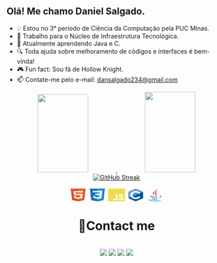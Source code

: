 ## Olá! Me chamo Daniel Salgado.

- 💡 Estou no 3° período de Ciência da Computação pela PUC Minas.
- 📌 Trabalho para o Núcleo de Infraestrutura Tecnológica.
- 📜 Atualmente aprendendo Java e C.
- 🔍 Toda ajuda sobre melhoramento de códigos e interfaces é bem-vinda!
- 🎮 Fun fact: Sou fã de Hollow Knight.
- 📫 Contate-me pelo e-mail: dansalgado234@gmail.com

<!-- JANELA DE STATUS -->

<div align="center">
  <a href="https://github.com/DanielSalgadoM7">
  <img height="180em" width="48%" src="https://github-readme-stats.vercel.app/api?username=DanielSalgadoM7&show_icons=true&theme=highcontrast&include_all_commits=true&count_private=true"/>
  <img height="185em" width="48%" src="https://github-readme-stats.vercel.app/api/top-langs/?username=DanielSalgadoM7&layout=compact&langs_count=7&theme=highcontrast"/>
  <a href="https://git.io/streak-stats"><img src="https://streak-stats.demolab.com?user=DanielSalgadoM7&theme=highcontrast&hide_border=true&date_format=j%20M%5B%20Y%5D" alt="GitHub Streak" /></a>
  
</div>
  
   <div style="display: inline_block" align="center"><br>
    <img align="center" alt="Daniel-HTML" height="30" width="40" src="https://raw.githubusercontent.com/devicons/devicon/master/icons/html5/html5-original.svg">
    <img align="center" alt="Daniel-CSS" height="30" width="40" src="https://raw.githubusercontent.com/devicons/devicon/master/icons/css3/css3-original.svg">
    <img align="center" alt="Daniel-Js" height="30" width="40" src="https://raw.githubusercontent.com/devicons/devicon/master/icons/javascript/javascript-plain.svg">
    <img align="center" alt="Daniel-C" height="30" width="40" src="https://raw.githubusercontent.com/devicons/devicon/master/icons/c/c-original.svg">
    <img align="center" alt="Daniel-Java" height="30" width="40" src="https://raw.githubusercontent.com/devicons/devicon/master/icons/java/java-original.svg">
  </div>
  
##
  
   <div style="display: inline_block" align="center">
  <h1>📲Contact me</h1><br>
  <a href="https://instagram.com/danielsalgado.07?igshid=YmMyMTA2M2Y=" target="_blank"><img src="https://img.shields.io/badge/-Instagram-%23E4405F?style=for-the-badge&logo=instagram&logoColor=white" target="_blank"></a>
  <a href = "mailto:dansalgado234@gmail.com"><img src= "https://img.shields.io/badge/Gmail-D14836?style=for-the-badge&logo=gmail&logoColor=white" target="_blank"></a>
  <a href = "https://www.linkedin.com/in/daniel-salgado-48a95b238/"><img src = "https://img.shields.io/badge/LinkedIn-0077B5?style=for-the-badge&logo=linkedin&logoColor=white" target="_blank"></a>
  <a href="https://replit.com/@DanielSalgadoM7"><img src="https://img.shields.io/badge/replit-667881?style=for-the-badge&logo=replit&logoColor=orange"></a>
  </div>
  
  ##
  
 <!-- <div style="display: inline_block" align="center">
    <h1><div>👾Jogos!</div></h1><br>
  
  
   <div style="display: inline_block" align="right"> 
     <div><img align="left" alt="GIF" height="50%" width="70%" style="border-radius:100px;" src="https://media.tenor.com/AJ5wuFC5F00AAAAd/hollow-knight.gif"></div></div>
    <ul><br><br><br><br>
  <li><a href="https://steamcommunity.com/id/Daniel_Salgado/" target="_blank"><img src="https://img.shields.io/badge/Steam-000000?style=for-the-badge&logo=steam&logoColor=white" target="_blank"></a></li><br>
  <li><a href = "https://www.op.gg/summoners/br/blades%20n%20hits"><img src= "https://img.shields.io/badge/Riot_Games-D32936?style=for-the-badge&logo=riot-games&logoColor=white" target="_blank"></a></li><br>
  <li><a href = "https://account.xbox.com/pt-BR/Profile?xr=mebarnav&csrf=ZSeKFGB0Y7NhrRiZG5JFu26NGpAUzYtQY3qdDOpr-9rAhNaoywIsk0cZjWOjcDu75atoUOhSnjezFW_9XG3fo-7JZks1&wa=wsignin1.0"><img src = "https://img.shields.io/badge/Xbox-107C10?style=for-the-badge&logo=xbox&logoColor=white" target="_blank"></a></li><br>
  <li><a href="https://www.playstation.com/pt-br/playstation-network/"><img src="https://img.shields.io/badge/PlayStation-003791?style=for-the-badge&logo=playstation&logoColor=white"></a></li><br>
  <li> <a href="https://open.spotify.com/user/e0cpzz5j4qwgpy1ys6zfhiaid?si=0f93e9d91a7946b3"><img src="https://img.shields.io/badge/Spotify-1ED760?&style=for-the-badge&logo=spotify&logoColor=white"></a></li><br>
    </ul>
    </div>-->
